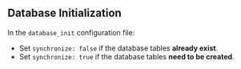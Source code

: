 ## Database Initialization

In the `database_init` configuration file:

- Set `synchronize: false` if the database tables **already exist**.
- Set `synchronize: true` if the database tables **need to be created**.


